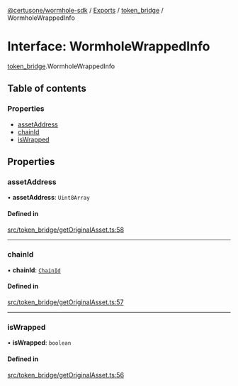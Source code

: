 [@certusone/wormhole-sdk](../README.md) / [Exports](../modules.md) / [token\_bridge](../modules/token_bridge.md) / WormholeWrappedInfo

# Interface: WormholeWrappedInfo

[token_bridge](../modules/token_bridge.md).WormholeWrappedInfo

## Table of contents

### Properties

- [assetAddress](token_bridge.WormholeWrappedInfo.md#assetaddress)
- [chainId](token_bridge.WormholeWrappedInfo.md#chainid)
- [isWrapped](token_bridge.WormholeWrappedInfo.md#iswrapped)

## Properties

### assetAddress

• **assetAddress**: `Uint8Array`

#### Defined in

[src/token_bridge/getOriginalAsset.ts:58](https://github.com/wormhole-foundation/wormhole/blob/7bc96a1e/sdk/js/src/token_bridge/getOriginalAsset.ts#L58)

___

### chainId

• **chainId**: [`ChainId`](../modules/utils.md#chainid)

#### Defined in

[src/token_bridge/getOriginalAsset.ts:57](https://github.com/wormhole-foundation/wormhole/blob/7bc96a1e/sdk/js/src/token_bridge/getOriginalAsset.ts#L57)

___

### isWrapped

• **isWrapped**: `boolean`

#### Defined in

[src/token_bridge/getOriginalAsset.ts:56](https://github.com/wormhole-foundation/wormhole/blob/7bc96a1e/sdk/js/src/token_bridge/getOriginalAsset.ts#L56)
